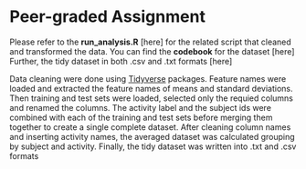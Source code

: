 # Peer-graded Assignment


Please refer to the **run_analysis.R** [here] for the related script that cleaned and transformed the data.
You can find the **codebook** for the dataset [here]
Further, the tidy dataset in both .csv and .txt formats [here]

Data cleaning were done using [Tidyverse](https://www.tidyverse.org/) packages.
Feature names were loaded and extracted the feature names of means and standard deviations. Then training and test sets were loaded, selected only the requied columns and renamed the columns.
The activity label and the subject ids were combined with each of the training and test sets before merging them together to create a single complete dataset.
After cleaning column names and inserting activity names, the averaged dataset was calculated grouping by subject and activity.
Finally, the tidy dataset was written into .txt and .csv formats
